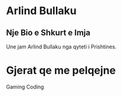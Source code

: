 # Arlind Bullaku

## Nje Bio e Shkurt e Imja

Une jam Arlind Bullaku nga qyteti i Prishtines.

# Gjerat qe me pelqejne
Gaming
Coding